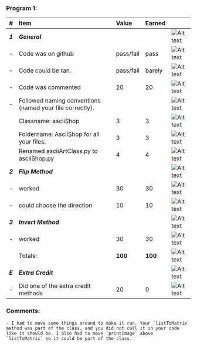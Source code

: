 ### Program 1:
| #       | Item                                                       | Value       | Earned   |                |
|:--------|:-----------------------------------------------------------|:------------|:---------|:---------------|
| ***1*** | ***General***                                              |             |          | ![Alt text][1] |
| -       | Code was on github                                         | pass/fail   |  pass        | ![Alt text][1] |
| -       | Code could be ran.                                         | pass/fail   |  barely        | ![Alt text][3] |
| -       | Code was commented                                         |    20       |    20    | ![Alt text][1] |
| -       | Followed naming conventions (named your file correctly).   |            |         | ![Alt text][1] |
|         |      Classname: asciiShop                                  |    3       |     3   | ![Alt text][1] |
|         |     Foldername: AsciiShop for all your files.              |    3       |     3   | ![Alt text][1] |   
|         |     Renamed asciiArtClass.py to asciiShop.py               |    4       |     4   | ![Alt text][1] |
| ***2*** | ***Flip Method***                                          |             |          | ![Alt text][1] |
| -       | worked                                                     |    30       |    30    | ![Alt text][1] |
| -       | could choose the direction                                 |    10        |    10     | ![Alt text][1] |
| ***3*** | ***Invert Method***                                        |             |          | ![Alt text][1] |
| -       | worked                                                     |    30       |    30    | ![Alt text][1] |
|         | Totals:                                                    | **100**     |  **100** | ![Alt text][1] |
| ***E*** | ***Extra Credit***                                         |             |          | ![Alt text][1] |
| -       | Did one of the extra credit methods                        |    20       |    0     | ![Alt text][1] |

### Comments:
```
- I had to move some things around to make it run. Your `listToMatrix` method was part of the class, and you did not call it in your code like it should be. I also had to move `printImage` above `listToMatrix` so it could be part of the class.

```

[1]: http://f.cl.ly/items/3E231i211n2E042B1U3K/right.png  "Correct"
[2]: http://f.cl.ly/items/2X473C1Q1F2x3S1E4231/wrong.gif  "Incorrect"
[3]: http://f.cl.ly/items/1A0d2Q1J1N1u0C3g0C1s/null.gif  "Errors"
